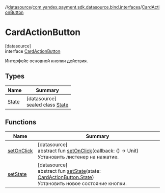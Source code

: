 //[datasource](../../../index.md)/[com.yandex.payment.sdk.datasource.bind.interfaces](../index.md)/[CardActionButton](index.md)

# CardActionButton

[datasource]\
interface [CardActionButton](index.md)

Интерфейс основной кнопки действия.

## Types

| Name | Summary |
|---|---|
| [State](-state/index.md) | [datasource]<br>sealed class [State](-state/index.md) |

## Functions

| Name | Summary |
|---|---|
| [setOnClick](set-on-click.md) | [datasource]<br>abstract fun [setOnClick](set-on-click.md)(callback: () -> Unit)<br>Установить листенер на нажатие. |
| [setState](set-state.md) | [datasource]<br>abstract fun [setState](set-state.md)(state: [CardActionButton.State](-state/index.md))<br>Установить новое состояние кнопки. |
